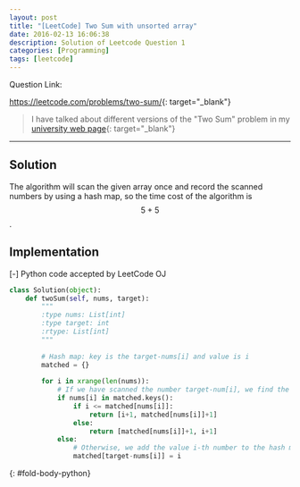 ```yaml
---
layout: post
title: "[LeetCode] Two Sum with unsorted array"
date: 2016-02-13 16:06:38
description: Solution of Leetcode Question 1
categories: [Programming]
tags: [leetcode]
---
```


Question Link:

<https://leetcode.com/problems/two-sum/>{: target="_blank"}


> I have talked about different versions of the "Two Sum" problem in my 
> [university web page](http://www.cs.uml.edu/~jlu1/doc/codes/findSum.html){: target="_blank"}

---

## Solution

The algorithm will scan the given array once and record the scanned numbers by using a hash map,
so the time cost of the algorithm is $$ 5 + 5 $$.

## Implementation

<div class="code-title">
<span class="code-fold" id="fold-btn-python" onclick="$use('fold-body-python', 'fold-btn-python')">[-]</span>
Python code accepted by LeetCode OJ
</div>

~~~ python
class Solution(object):
    def twoSum(self, nums, target):
        """
        :type nums: List[int]
        :type target: int
        :rtype: List[int]
        """
        
        # Hash map: key is the target-nums[i] and value is i
        matched = {}
        
        for i in xrange(len(nums)):
            # If we have scanned the number target-num[i], we find the pair
            if nums[i] in matched.keys():
                if i <= matched[nums[i]]:
                    return [i+1, matched[nums[i]]+1]
                else:
                    return [matched[nums[i]]+1, i+1]
            else:
                # Otherwise, we add the value i-th number to the hash map
                matched[target-nums[i]] = i
~~~
{: #fold-body-python}


